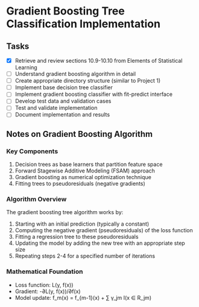 # Gradient Boosting Tree Classification Implementation

## Tasks

- [x] Retrieve and review sections 10.9-10.10 from Elements of Statistical Learning
- [ ] Understand gradient boosting algorithm in detail
- [ ] Create appropriate directory structure (similar to Project 1)
- [ ] Implement base decision tree classifier
- [ ] Implement gradient boosting classifier with fit-predict interface
- [ ] Develop test data and validation cases
- [ ] Test and validate implementation
- [ ] Document implementation and results

## Notes on Gradient Boosting Algorithm

### Key Components
1. Decision trees as base learners that partition feature space
2. Forward Stagewise Additive Modeling (FSAM) approach
3. Gradient boosting as numerical optimization technique
4. Fitting trees to pseudoresiduals (negative gradients)

### Algorithm Overview
The gradient boosting tree algorithm works by:
1. Starting with an initial prediction (typically a constant)
2. Computing the negative gradient (pseudoresiduals) of the loss function
3. Fitting a regression tree to these pseudoresiduals
4. Updating the model by adding the new tree with an appropriate step size
5. Repeating steps 2-4 for a specified number of iterations

### Mathematical Foundation
- Loss function: L(y, f(x))
- Gradient: -∂L(y, f(x))/∂f(x)
- Model update: f_m(x) = f_{m-1}(x) + ∑ γ_jm I(x ∈ R_jm)
